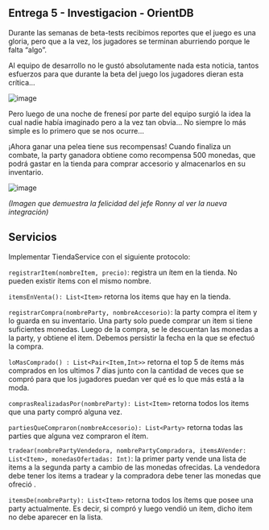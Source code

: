 
## Entrega 5 - Investigacion - OrientDB

Durante las semanas de beta-tests recibimos reportes que el juego es una gloria, pero que a la vez, los jugadores se terminan aburriendo porque le falta “algo”. 

Al equipo de desarrollo no le gustó absolutamente nada esta noticia, tantos esfuerzos para que durante la beta del juego los jugadores dieran esta crítica...

![image](https://user-images.githubusercontent.com/57112653/101836411-21f8ab00-3b1c-11eb-88ff-2b380e233b58.png)

Pero luego de una noche de frenesí por parte del equipo surgió la idea la cual nadie había imaginado pero a la vez tan obvia… No siempre lo más simple es lo primero que se nos ocurre…


¡Ahora ganar una pelea tiene sus recompensas! Cuando finaliza un combate, la party ganadora obtiene como recompensa 500 monedas, que podrá gastar en la tienda para comprar accesorio y almacenarlos en su inventario.

![image](https://user-images.githubusercontent.com/57112653/101835856-2d97a200-3b1b-11eb-9d0c-607b0c0fdfc4.png)

<i>(Imagen que demuestra la felicidad del jefe Ronny al ver la nueva integración)</i>

## Servicios

Implementar TiendaService con el siguiente protocolo:

`registrarItem(nombreItem, precio)`: registra un ítem en la tienda. No pueden existir ítems con el mismo nombre.

`itemsEnVenta(): List<Item>` retorna los items que hay en la tienda.

`registrarCompra(nombreParty, nombreAccesorio)`: la party compra el item y lo guarda en su inventario. Una party solo puede comprar un item si tiene suficientes monedas. Luego de la compra, se le descuentan las monedas a la party, y obtiene el item. Debemos persistir la fecha en la que se efectuó la compra.

`loMasComprado() : List<Pair<Item,Int>>` retorna el top 5 de ítems más comprados en los ultimos 7 dias junto con la cantidad de veces que se compró para que los jugadores puedan ver qué es lo que más está a la moda.

`comprasRealizadasPor(nombreParty): List<Item>` retorna todos los items que una party compró alguna vez.

`partiesQueCompraron(nombreAccesorio): List<Party>` retorna todas las parties que alguna vez compraron el ítem.

`tradear(nombrePartyVendedora, nombrePartyCompradora, itemsAVender: List<Item>, monedasOfertadas: Int)`: la primer party vende una lista de items a la segunda party a cambio de las monedas ofrecidas. La vendedora debe tener los items a tradear y la compradora debe tener las monedas que ofreció .

`itemsDe(nombreParty): List<Item>` retorna todos los ítems que posee una party actualmente. Es decir, si compró y luego vendió un item, dicho item no debe aparecer en la lista.
